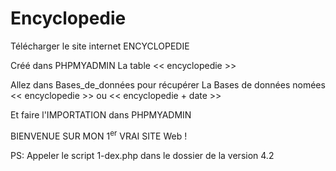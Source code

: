 # Encyclopedie

Télécharger le site internet ENCYCLOPEDIE

Créé dans PHPMYADMIN La table << encyclopedie >>

Allez dans Bases_de_données pour récupérer La Bases de données nomées << encyclopedie >> ou << encyclopedie + date >>

Et faire l'IMPORTATION dans PHPMYADMIN 

BIENVENUE SUR MON 1<sup>er</sup> VRAI SITE Web !

PS: Appeler le script 1-dex.php dans le dossier de la version 4.2
